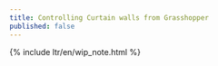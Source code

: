 ```yaml
---
title: Controlling Curtain walls from Grasshopper
published: false
---
```


{% include ltr/en/wip_note.html %}
